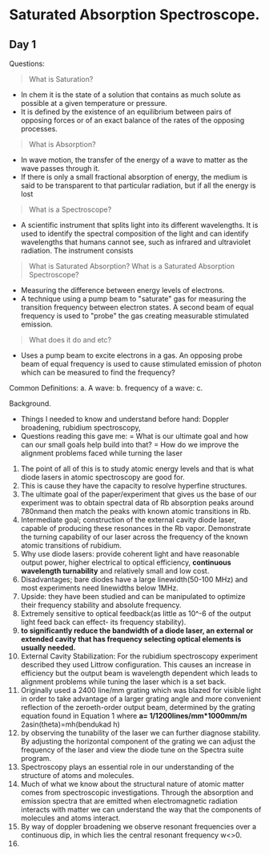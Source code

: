 

# Saturated Absorption Spectroscope.
## Day 1
 Questions:
> What is Saturation?
* In chem it is the state of a solution that contains as much solute as possible at a given temperature or pressure. 
* It is defined by the existence of an equilibrium between pairs of opposing forces or of an exact balance of the rates of the opposing processes.
 >What is Absorption?
 * In wave motion, the transfer of the energy of a wave to matter as the wave passes through it. 
 * If there is only a small fractional absorption of energy, the medium is said to be transparent to that particular radiation, but if all the energy is lost
> What is a Spectroscope?
* A scientific instrument that splits light into its different wavelengths. It is used to identify the spectral composition of the light and can identify wavelengths that humans cannot see, such as infrared and ultraviolet radiation. The instrument consists 
> What is Saturated Absorption?
> What is a Saturated Absorption Spectroscope?
* Measuring the difference between energy levels of electrons.
* A technique using a pump beam to "saturate" gas for measuring the transition frequency between electron states. A second beam of equal frequency is used to "probe" the gas creating measurable stimulated emission.
> What does it do and etc?
* Uses a pump beam to excite electrons in a gas. An opposing probe beam of equal frequency is used to cause stimulated emission of photon which can be measured to find the frequency?


Common Definitions:
a. A wave:
b. frequency of a wave:
c.








Background.
- Things I needed to know and understand before hand: Doppler broadening, rubidium spectroscopy,
- Questions reading this gave me: 
= What is our ultimate goal and how can our small goals help build into that?
= How do we improve the alignment problems faced while turning the laser
1. The point of all of this is to study atomic energy levels and that is what diode lasers in atomic spectroscopy are good for. 
2. This is cause they have the capacity to resolve hyperfine structures.
3. The ultimate goal of the paper/experiment that gives us the base of our experiment was to obtain spectral data of Rb absorption peaks around 780nmand then match the peaks with known atomic transitions in Rb.
4. Intermediate goal; construction of the external cavity diode laser, capable of producing these resonances in the Rb vapor. Demonstrate the turning capability of our laser across the frequency of the known atomic transitions of rubidium. 
5. Why use diode lasers: provide coherent light and have reasonable output power, higher electrical to optical efficiency, **continuous wavelength turnability** and relatively small and low cost.
6. Disadvantages; bare diodes have a large linewidth(50-100 MHz) and most experiments need linewidths below 1MHz.
7. Upside: they have been studied and can be manipulated to optimize their frequency stability and absolute frequency.
8. Extremely sensitive to optical feedback(as little as 10^-6 of the output light feed back can effect- its frequency stability).
9. **to significantly reduce the bandwidth of a diode laser, an external or extended cavity that has frequency selecting optical elements is usually needed.**
10. External Cavity Stabilization: For the rubidium spectroscopy experiment described they used Littrow configuration. This causes an increase in efficiency but the output beam is wavelength dependent which leads to alignment problems while tuning the laser which is a set back.
11. Originally used a 2400 line/mm grating which was blazed for visible light in order to take advantage of a larger grating angle and more convenient reflection of the zeroeth-order output beam, determined by the grating equation found in Equation 1 where **a= 1/1200lines/mm*1000mm/m**  
2asin(theta)=mh(bendukad h)
12. by observing the tunability of the laser we can further diagnose stability. By adjusting the horizontal component of the grating we can adjust the frequency of the laser and view the diode tune on the Spectra suite program.
13. Spectroscopy plays an essential role in our understanding of the structure of atoms and molecules.
14. Much of what we know about the structural nature of atomic matter comes from spectroscopic investigations. Through the absorption and emission spectra that are emitted when electromagnetic radiation interacts with matter we can understand the way that the components of molecules and atoms interact.
15. By way of doppler broadening we observe resonant frequencies over a continuous dip, in which lies the central resonant frequency w<>0.
16. 


